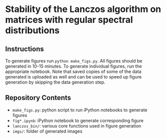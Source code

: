# Stability of the Lanczos algorithm on matrices with regular spectral distributions


## Instructions

To generate figures run `python make_figs.py`. All figures should be generated in 10-15 minutes. To generate individual figures, run the appropriate notebook. Note that saved copies of some of the data generated is uploaded as well and can be used to speed up figure generation by skipping the data generation step.

## Repository Contents

- `make_figs.py`: python script to run iPython notebooks to generate figures
- `fig*.ipynb`: iPython notebook to generate corresponding figure
- `lanczos_bin/`: various core functions used in figure generation
- `imgs/`: folder of generated images 
